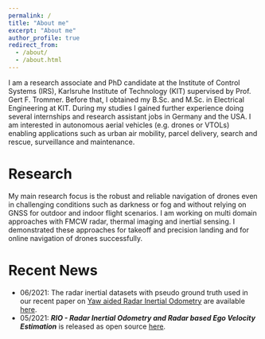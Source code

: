 ```yaml
---
permalink: /
title: "About me"
excerpt: "About me"
author_profile: true
redirect_from: 
  - /about/
  - /about.html
---
```


I am a research associate and PhD candidate at the Institute of Control Systems (IRS), Karlsruhe Institute of
 Technology (KIT) supervised by Prof. Gert F. Trommer. 
 Before that, I obtained my B.Sc. and M.Sc. in Electrical Engineering at KIT.
 During my studies I gained further experience doing several internships and research assistant jobs in Germany and
  the  USA.
I am interested in autonomous aerial vehicles (e.g. drones or VTOLs) enabling applications such as urban air mobility, parcel delivery, search and rescue, surveillance and maintenance.



# Research

My main research focus is the robust and reliable navigation of drones even in challenging conditions such as darkness or fog and without relying on GNSS for outdoor and indoor flight scenarios.
I am working on multi domain approaches with FMCW radar, thermal imaging and inertial sensing. I demonstrated these
 approaches for takeoff and precision landing and for online navigation of drones successfully. 



# Recent News
- 06/2021: The radar inertial datasets with pseudo ground truth used in our recent paper on [Yaw aided Radar Inertial Odometry](../_publications/2021_05_ICINS2021.md) are available [here](../_datasets/icins_2021_radar_inertial_odometry.md).
- 05/2021: ***RIO - Radar Inertial Odometry and Radar based Ego Velocity Estimation*** is released as open source [here](https://github.com/christopherdoer/rio).